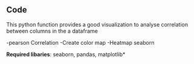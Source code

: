 ## Code

This python function provides a good visualization to analyse correlation between columns in the a dataframe


-pearson Correlation 
-Create color map
-Heatmap seaborn



**Required libaries**: seaborn, pandas, matplotlib*
